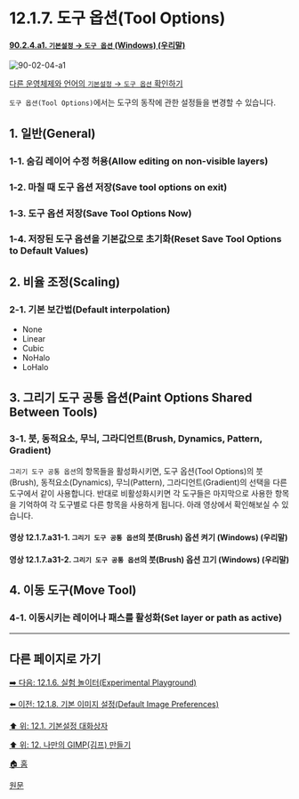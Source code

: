 # 12.1.7. 도구 옵션(Tool Options)

<a id="90-02-04-a1"></a>

#### [90.2.4.a1. `기본설정` → `도구 옵션` (Windows) (우리말)](./90-02-04-tool-options.md#90-02-04-a1)
![90-02-04-a1](https://github.com/wonder13662/gimp/assets/15767104/59ad6d60-38b8-45af-8e95-f504483329a4)

[다른 운영체제와 언어의 `기본설정` → `도구 옵션` 확인하기](./90-02-04-tool-options.md#90-02-04-a2)

`도구 옵션(Tool Options)`에서는 도구의 동작에 관한 설정들을 변경할 수 있습니다.

## 1. 일반(General)
### 1-1. 숨김 레이어 수정 허용(Allow editing on non-visible layers)

### 1-2. 마칠 때 도구 옵션 저장(Save tool options on exit)

### 1-3. 도구 옵션 저장(Save Tool Options Now)

### 1-4. 저장된 도구 옵션을 기본값으로 초기화(Reset Save Tool Options to Default Values)

## 2. 비율 조정(Scaling)
### 2-1. 기본 보간법(Default interpolation)

- None
- Linear
- Cubic
- NoHalo
- LoHalo

## 3. 그리기 도구 공통 옵션(Paint Options Shared Between Tools)
### 3-1. 붓, 동적요소, 무늬, 그라디언트(Brush, Dynamics, Pattern, Gradient)
`그리기 도구 공통 옵션`의 항목들을 활성화시키면, 도구 옵션(Tool Options)의 붓(Brush), 동적요소(Dynamics), 무늬(Pattern), 그라디언트(Gradient)의 선택을 다른 도구에서 같이 사용합니다. 반대로 비활성화시키면 각 도구들은 마지막으로 사용한 항목을 기억하여 각 도구별로 다른 항목을 사용하게 됩니다. 아래 영상에서 확인해보실 수 있습니다.

#### 영상 12.1.7.a31-1. `그리기 도구 공통 옵션`의 붓(Brush) 옵션 켜기 (Windows) (우리말)

#### 영상 12.1.7.a31-2. `그리기 도구 공통 옵션`의 붓(Brush) 옵션 끄기 (Windows) (우리말)

## 4. 이동 도구(Move Tool)
### 4-1. 이동시키는 레이어나 패스를 활성화(Set layer or path as active)

***

## 다른 페이지로 가기

[➡️ 다음: 12.1.6. 실험 놀이터(Experimental Playground)](./12-01-06-experimental-playground.md)

[⬅️ 이전: 12.1.8. 기본 이미지 설정(Default Image Preferences)](./12-01-08-default-image-preferences.md)

[⬆️ 위: 12.1. 기본설정 대화상자](./12-01-00-preference-dialog.md)

[⬆️ 위: 12. 나만의 GIMP(김프) 만들기](./12-00-enrich-my-gimp.md)

[🏠 홈](./00-home.md)

[원문](https://docs.gimp.org/2.10/ko/gimp-pimping.html#gimp-prefs-playground)
